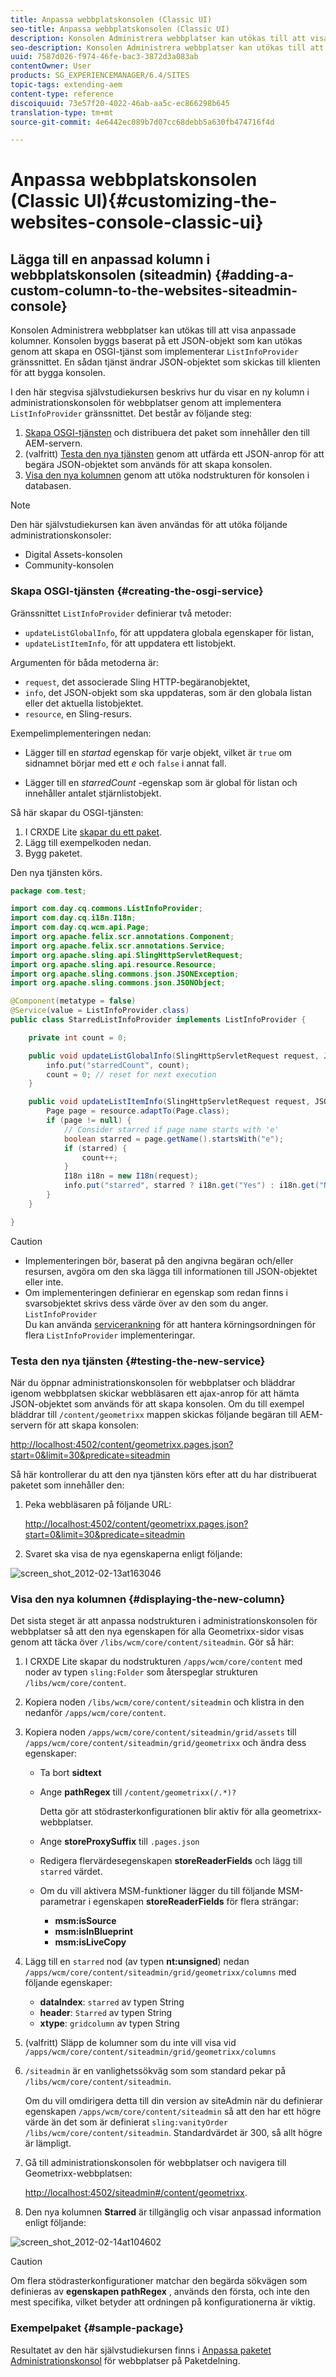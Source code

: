 ```yaml
---
title: Anpassa webbplatskonsolen (Classic UI)
seo-title: Anpassa webbplatskonsolen (Classic UI)
description: Konsolen Administrera webbplatser kan utökas till att visa anpassade kolumner
seo-description: Konsolen Administrera webbplatser kan utökas till att visa anpassade kolumner
uuid: 7587d026-f974-46fe-bac3-3872d3a083ab
contentOwner: User
products: SG_EXPERIENCEMANAGER/6.4/SITES
topic-tags: extending-aem
content-type: reference
discoiquuid: 73e57f20-4022-46ab-aa5c-ec866298b645
translation-type: tm+mt
source-git-commit: 4e6442ec089b7d07cc68debb5a630fb474716f4d

---
```



# Anpassa webbplatskonsolen (Classic UI){#customizing-the-websites-console-classic-ui}

## Lägga till en anpassad kolumn i webbplatskonsolen (siteadmin) {#adding-a-custom-column-to-the-websites-siteadmin-console}

Konsolen Administrera webbplatser kan utökas till att visa anpassade kolumner. Konsolen byggs baserat på ett JSON-objekt som kan utökas genom att skapa en OSGI-tjänst som implementerar `ListInfoProvider` gränssnittet. En sådan tjänst ändrar JSON-objektet som skickas till klienten för att bygga konsolen.

I den här stegvisa självstudiekursen beskrivs hur du visar en ny kolumn i administrationskonsolen för webbplatser genom att implementera `ListInfoProvider` gränssnittet. Det består av följande steg:

1. [Skapa OSGI-tjänsten](#creating-the-osgi-service) och distribuera det paket som innehåller den till AEM-servern.
1. (valfritt) [Testa den nya tjänsten](#testing-the-new-service) genom att utfärda ett JSON-anrop för att begära JSON-objektet som används för att skapa konsolen.
1. [Visa den nya kolumnen](#displaying-the-new-column) genom att utöka nodstrukturen för konsolen i databasen.

>[!NOTE]
>
>Den här självstudiekursen kan även användas för att utöka följande administrationskonsoler:
>
>* Digital Assets-konsolen
>* Community-konsolen
>



### Skapa OSGI-tjänsten {#creating-the-osgi-service}

Gränssnittet `ListInfoProvider` definierar två metoder:

* `updateListGlobalInfo`, för att uppdatera globala egenskaper för listan,
* `updateListItemInfo`, för att uppdatera ett listobjekt.

Argumenten för båda metoderna är:

* `request`, det associerade Sling HTTP-begäranobjektet,
* `info`, det JSON-objekt som ska uppdateras, som är den globala listan eller det aktuella listobjektet.
* `resource`, en Sling-resurs.

Exempelimplementeringen nedan:

* Lägger till en *startad* egenskap för varje objekt, vilket är `true` om sidnamnet börjar med ett *e* och `false` i annat fall.

* Lägger till en *starredCount* -egenskap som är global för listan och innehåller antalet stjärnlistobjekt.

Så här skapar du OSGI-tjänsten:

1. I CRXDE Lite [skapar du ett paket](/help/sites-developing/developing-with-crxde-lite.md#managing-a-bundle).
1. Lägg till exempelkoden nedan.
1. Bygg paketet.

Den nya tjänsten körs.

```java
package com.test;

import com.day.cq.commons.ListInfoProvider;
import com.day.cq.i18n.I18n;
import com.day.cq.wcm.api.Page;
import org.apache.felix.scr.annotations.Component;
import org.apache.felix.scr.annotations.Service;
import org.apache.sling.api.SlingHttpServletRequest;
import org.apache.sling.api.resource.Resource;
import org.apache.sling.commons.json.JSONException;
import org.apache.sling.commons.json.JSONObject;

@Component(metatype = false)
@Service(value = ListInfoProvider.class)
public class StarredListInfoProvider implements ListInfoProvider {

    private int count = 0;

    public void updateListGlobalInfo(SlingHttpServletRequest request, JSONObject info, Resource resource) throws JSONException {
        info.put("starredCount", count);
        count = 0; // reset for next execution
    }

    public void updateListItemInfo(SlingHttpServletRequest request, JSONObject info, Resource resource) throws JSONException {
        Page page = resource.adaptTo(Page.class);
        if (page != null) {
            // Consider starred if page name starts with 'e'
            boolean starred = page.getName().startsWith("e");
            if (starred) {
                count++;
            }
            I18n i18n = new I18n(request);
            info.put("starred", starred ? i18n.get("Yes") : i18n.get("No"));
        }
    }

}
```

>[!CAUTION]
>
>* Implementeringen bör, baserat på den angivna begäran och/eller resursen, avgöra om den ska lägga till informationen till JSON-objektet eller inte.
>* Om implementeringen definierar en egenskap som redan finns i svarsobjektet skrivs dess värde över av den som du anger. `ListInfoProvider`\
   >  Du kan använda [servicerankning](https://www.osgi.org/javadoc/r2/org/osgi/framework/Constants.html#SERVICE_RANKING) för att hantera körningsordningen för flera `ListInfoProvider` implementeringar.
>



### Testa den nya tjänsten {#testing-the-new-service}

När du öppnar administrationskonsolen för webbplatser och bläddrar igenom webbplatsen skickar webbläsaren ett ajax-anrop för att hämta JSON-objektet som används för att skapa konsolen. Om du till exempel bläddrar till `/content/geometrixx` mappen skickas följande begäran till AEM-servern för att skapa konsolen:

[http://localhost:4502/content/geometrixx.pages.json?start=0&amp;limit=30&amp;predicate=siteadmin](http://localhost:4502/content/geometrixx.pages.json?start=0&limit=30&predicate=siteadmin)

Så här kontrollerar du att den nya tjänsten körs efter att du har distribuerat paketet som innehåller den:

1. Peka webbläsaren på följande URL:

   [http://localhost:4502/content/geometrixx.pages.json?start=0&amp;limit=30&amp;predicate=siteadmin](http://localhost:4502/content/geometrixx.pages.json?start=0&limit=30&predicate=siteadmin)

1. Svaret ska visa de nya egenskaperna enligt följande:

![screen_shot_2012-02-13at163046](assets/screen_shot_2012-02-13at163046.png)

### Visa den nya kolumnen {#displaying-the-new-column}

Det sista steget är att anpassa nodstrukturen i administrationskonsolen för webbplatser så att den nya egenskapen för alla Geometrixx-sidor visas genom att täcka över `/libs/wcm/core/content/siteadmin`. Gör så här:

1. I CRXDE Lite skapar du nodstrukturen `/apps/wcm/core/content` med noder av typen `sling:Folder` som återspeglar strukturen `/libs/wcm/core/content`.

1. Kopiera noden `/libs/wcm/core/content/siteadmin` och klistra in den nedanför `/apps/wcm/core/content`.

1. Kopiera noden `/apps/wcm/core/content/siteadmin/grid/assets` till `/apps/wcm/core/content/siteadmin/grid/geometrixx` och ändra dess egenskaper:

   * Ta bort **sidtext**
   * Ange **pathRegex** till `/content/geometrixx(/.*)?`

      Detta gör att stödrasterkonfigurationen blir aktiv för alla geometrixx-webbplatser.

   * Ange **storeProxySuffix** till `.pages.json`
   * Redigera flervärdesegenskapen **storeReaderFields** och lägg till `starred` värdet.
   * Om du vill aktivera MSM-funktioner lägger du till följande MSM-parametrar i egenskapen **storeReaderFields** för flera strängar:

      * **msm:isSource**
      * **msm:isInBlueprint**
      * **msm:isLiveCopy**

1. Lägg till en `starred` nod (av typen **nt:unsigned**) nedan `/apps/wcm/core/content/siteadmin/grid/geometrixx/columns` med följande egenskaper:

   * **dataIndex**: `starred` av typen String
   * **header**: `Starred` av typen String
   * **xtype**: `gridcolumn` av typen String

1. (valfritt) Släpp de kolumner som du inte vill visa vid `/apps/wcm/core/content/siteadmin/grid/geometrixx/columns`

1. `/siteadmin` är en vanlighetssökväg som som standard pekar på `/libs/wcm/core/content/siteadmin`.

   Om du vill omdirigera detta till din version av siteAdmin när du definierar egenskapen `/apps/wcm/core/content/siteadmin` så att den har ett högre värde än det som är definierat `sling:vanityOrder` `/libs/wcm/core/content/siteadmin`. Standardvärdet är 300, så allt högre är lämpligt.

1. Gå till administrationskonsolen för webbplatser och navigera till Geometrixx-webbplatsen:

   [http://localhost:4502/siteadmin#/content/geometrixx](http://localhost:4502/siteadmin#/content/geometrixx).

1. Den nya kolumnen **Starred** är tillgänglig och visar anpassad information enligt följande:

![screen_shot_2012-02-14at104602](assets/screen_shot_2012-02-14at104602.png)

>[!CAUTION]
>
>Om flera stödrasterkonfigurationer matchar den begärda sökvägen som definieras av **egenskapen pathRegex** , används den första, och inte den mest specifika, vilket betyder att ordningen på konfigurationerna är viktig.

### Exempelpaket {#sample-package}

Resultatet av den här självstudiekursen finns i [Anpassa paketet Administrationskonsol](http://localhost:4502/crx/packageshare/index.html/content/marketplace/marketplaceProxy.html?packagePath=/content/companies/public/adobe/packages/helper/customizing-siteadmin) för webbplatser på Paketdelning.
